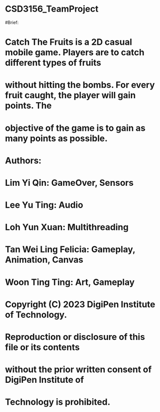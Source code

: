 # CSD3156_TeamProject

#Brief:

# Catch The Fruits is a 2D casual mobile game. Players are to catch different types of fruits
# without hitting the bombs. For every fruit caught, the player will gain points. The
# objective of the game is to gain as many points as possible.


# Authors:
# Lim Yi Qin: GameOver, Sensors
# Lee Yu Ting: Audio
# Loh Yun Xuan: Multithreading
# Tan Wei Ling Felicia: Gameplay, Animation, Canvas
# Woon Ting Ting: Art, Gameplay

# Copyright (C) 2023 DigiPen Institute of Technology.
# Reproduction or disclosure of this file or its contents
# without the prior written consent of DigiPen Institute of
# Technology is prohibited.
